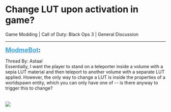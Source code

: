 # Change LUT upon activation in game?
Game Modding | Call of Duty: Black Ops 3 | General Discussion

---
<strong style="font-size: 1.4em;"><span style="text-decoration: underline;text-decoration-color: #34a7f9;"><span style="color:#34a7f9;">ModmeBot</span></span>:</strong>

<p>Thread By: Astaal<br />Essentially, I want the player to stand on a teleporter inside a volume with a sepia LUT material and then teleport to another volume with a separate LUT applied. However, the only way to change a LUT is inside the properties of a worldspawn entity, which you can only have one of -- is there anyway to trigger this to change?<br /> <br /> <br /><img style="max-width: 500px;" src="http://i.imgur.com/e4wVl2W.png"></p>
